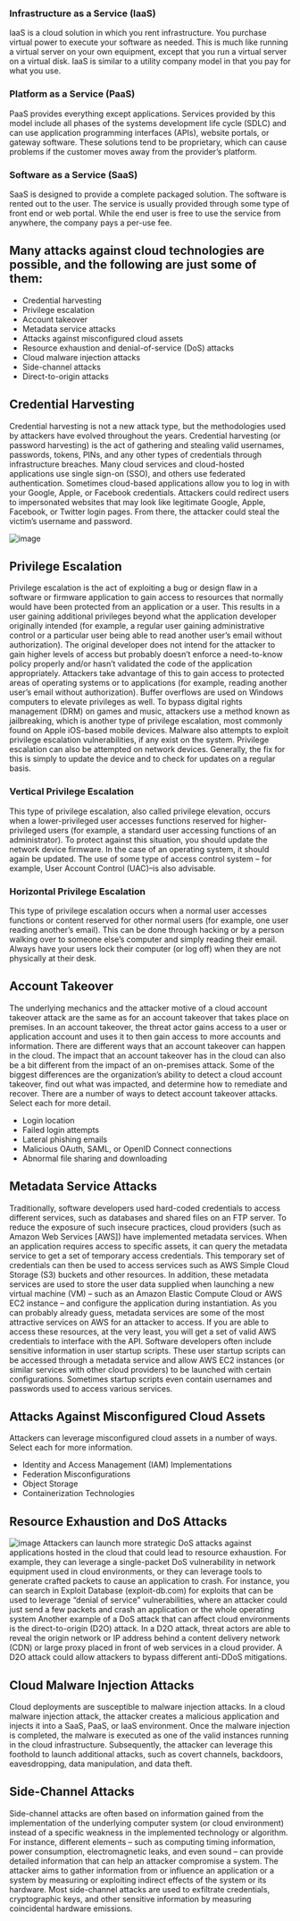 ### Infrastructure as a Service (IaaS)
IaaS is a cloud solution in which you rent infrastructure. You purchase virtual power to execute your software as needed. This is much like running a virtual server on your own equipment, except that you run a virtual server on a virtual disk. IaaS is similar to a utility company model in that you pay for what you use.

### Platform as a Service (PaaS)
PaaS provides everything except applications. Services provided by this model include all phases of the systems development life cycle (SDLC) and can use application programming interfaces (APIs), website portals, or gateway software. These solutions tend to be proprietary, which can cause problems if the customer moves away from the provider’s platform.

### Software as a Service (SaaS)
SaaS is designed to provide a complete packaged solution. The software is rented out to the user. The service is usually provided through some type of front end or web portal. While the end user is free to use the service from anywhere, the company pays a per-use fee.


## Many attacks against cloud technologies are possible, and the following are just some of them:
* Credential harvesting
* Privilege escalation
* Account takeover
* Metadata service attacks
* Attacks against misconfigured cloud assets
* Resource exhaustion and denial-of-service (DoS) attacks
* Cloud malware injection attacks
* Side-channel attacks
* Direct-to-origin attacks

## Credential Harvesting
Credential harvesting is not a new attack type, but the methodologies used by attackers have evolved throughout the years. Credential harvesting (or password harvesting) is the act of gathering and stealing valid usernames, passwords, tokens, PINs, and any other types of credentials through infrastructure breaches.
Many cloud services and cloud-hosted applications use single sign-on (SSO), and others use federated authentication. Sometimes cloud-based applications allow you to log in with your Google, Apple, or Facebook credentials. Attackers could redirect users to impersonated websites that may look like legitimate Google, Apple, Facebook, or Twitter login pages. From there, the attacker could steal the victim’s username and password.

![image](https://github.com/user-attachments/assets/b426fa8e-0647-4a3d-aad4-48a005a8348c)

## Privilege Escalation
Privilege escalation is the act of exploiting a bug or design flaw in a software or firmware application to gain access to resources that normally would have been protected from an application or a user. This results in a user gaining additional privileges beyond what the application developer originally intended (for example, a regular user gaining administrative control or a particular user being able to read another user’s email without authorization).
The original developer does not intend for the attacker to gain higher levels of access but probably doesn’t enforce a need-to-know policy properly and/or hasn’t validated the code of the application appropriately. Attackers take advantage of this to gain access to protected areas of operating systems or to applications (for example, reading another user’s email without authorization). Buffer overflows are used on Windows computers to elevate privileges as well. To bypass digital rights management (DRM) on games and music, attackers use a method known as jailbreaking, which is another type of privilege escalation, most commonly found on Apple iOS-based mobile devices. Malware also attempts to exploit privilege escalation vulnerabilities, if any exist on the system. Privilege escalation can also be attempted on network devices. Generally, the fix for this is simply to update the device and to check for updates on a regular basis.
### Vertical Privilege Escalation
This type of privilege escalation, also called privilege elevation, occurs when a lower-privileged user accesses functions reserved for higher-privileged users (for example, a standard user accessing functions of an administrator). To protect against this situation, you should update the network device firmware. In the case of an operating system, it should again be updated. The use of some type of access control system – for example, User Account Control (UAC)–is also advisable.
### Horizontal Privilege Escalation
This type of privilege escalation occurs when a normal user accesses functions or content reserved for other normal users (for example, one user reading another’s email). This can be done through hacking or by a person walking over to someone else’s computer and simply reading their email. Always have your users lock their computer (or log off) when they are not physically at their desk.
## Account Takeover
The underlying mechanics and the attacker motive of a cloud account takeover attack are the same as for an account takeover that takes place on premises. In an account takeover, the threat actor gains access to a user or application account and uses it to then gain access to more accounts and information. There are different ways that an account takeover can happen in the cloud. The impact that an account takeover has in the cloud can also be a bit different from the impact of an on-premises attack. Some of the biggest differences are the organization’s ability to detect a cloud account takeover, find out what was impacted, and determine how to remediate and recover.
There are a number of ways to detect account takeover attacks. Select each for more detail.
* Login location
* Failed login attempts
* Lateral phishing emails
* Malicious OAuth, SAML, or OpenID Connect connections
* Abnormal file sharing and downloading
## Metadata Service Attacks
Traditionally, software developers used hard-coded credentials to access different services, such as databases and shared files on an FTP server. To reduce the exposure of such insecure practices, cloud providers (such as Amazon Web Services [AWS]) have implemented metadata services. When an application requires access to specific assets, it can query the metadata service to get a set of temporary access credentials. This temporary set of credentials can then be used to access services such as AWS Simple Cloud Storage (S3) buckets and other resources. In addition, these metadata services are used to store the user data supplied when launching a new virtual machine (VM) – such as an Amazon Elastic Compute Cloud or AWS EC2 instance – and configure the application during instantiation.
As you can probably already guess, metadata services are some of the most attractive services on AWS for an attacker to access. If you are able to access these resources, at the very least, you will get a set of valid AWS credentials to interface with the API. Software developers often include sensitive information in user startup scripts. These user startup scripts can be accessed through a metadata service and allow AWS EC2 instances (or similar services with other cloud providers) to be launched with certain configurations. Sometimes startup scripts even contain usernames and passwords used to access various services.
## Attacks Against Misconfigured Cloud Assets
Attackers can leverage misconfigured cloud assets in a number of ways. Select each for more information.
* Identity and Access Management (IAM) Implementations
* Federation Misconfigurations
* Object Storage
* Containerization Technologies
## Resource Exhaustion and DoS Attacks
![image](https://github.com/user-attachments/assets/389f4433-502c-4e40-9f2c-497eaed74e23)
Attackers can launch more strategic DoS attacks against applications hosted in the cloud that could lead to resource exhaustion. For example, they can leverage a single-packet DoS vulnerability in network equipment used in cloud environments, or they can leverage tools to generate crafted packets to cause an application to crash. For instance, you can search in Exploit Database (exploit-db.com) for exploits that can be used to leverage “denial of service” vulnerabilities, where an attacker could just send a few packets and crash an application or the whole operating system
Another example of a DoS attack that can affect cloud environments is the direct-to-origin (D2O) attack. In a D2O attack, threat actors are able to reveal the origin network or IP address behind a content delivery network (CDN) or large proxy placed in front of web services in a cloud provider. A D2O attack could allow attackers to bypass different anti-DDoS mitigations.
## Cloud Malware Injection Attacks
Cloud deployments are susceptible to malware injection attacks. In a cloud malware injection attack, the attacker creates a malicious application and injects it into a SaaS, PaaS, or IaaS environment. Once the malware injection is completed, the malware is executed as one of the valid instances running in the cloud infrastructure. Subsequently, the attacker can leverage this foothold to launch additional attacks, such as covert channels, backdoors, eavesdropping, data manipulation, and data theft.
## Side-Channel Attacks
Side-channel attacks are often based on information gained from the implementation of the underlying computer system (or cloud environment) instead of a specific weakness in the implemented technology or algorithm. For instance, different elements – such as computing timing information, power consumption, electromagnetic leaks, and even sound – can provide detailed information that can help an attacker compromise a system. The attacker aims to gather information from or influence an application or a system by measuring or exploiting indirect effects of the system or its hardware. Most side-channel attacks are used to exfiltrate credentials, cryptographic keys, and other sensitive information by measuring coincidental hardware emissions.




